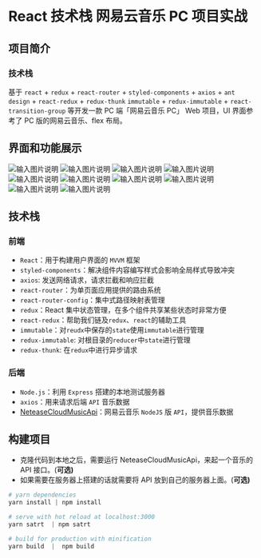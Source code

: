 # React 技术栈 网易云音乐 PC 项目实战

## 项目简介

### 技术栈

基于 `react` + `redux` + `react-router` + `styled-components` + `axios` + `ant design` + `react-redux` + `redux-thunk` `immutable` + `redux-immutable` + `react-transition-group` 等开发一款 PC 端「网易云音乐 PC」 Web 项目，UI 界面参考了 PC 版的网易云音乐、flex 布局。

## 界面和功能展示
![输入图片说明](https://s1.ax1x.com/2022/04/30/OSke0S.png)
![输入图片说明](https://s1.ax1x.com/2022/04/30/OSkLNQ.png)
![输入图片说明](https://s1.ax1x.com/2022/04/30/OSkOhj.png)
![输入图片说明](https://s1.ax1x.com/2022/04/30/OSkqAg.png)
![输入图片说明](https://s1.ax1x.com/2022/04/30/OSkj9s.png)
![输入图片说明](https://s1.ax1x.com/2022/04/30/OSkHHS.png)
![输入图片说明](https://s1.ax1x.com/2022/04/30/OSkzj0.png)
![输入图片说明](https://s1.ax1x.com/2022/04/30/OSA9BT.png)
![输入图片说明](https://s1.ax1x.com/2022/04/30/OSkv3n.png)
![输入图片说明](https://s1.ax1x.com/2022/04/30/OSApuV.png)

## 技术栈

### 前端

- `React`：用于构建用户界面的 `MVVM` 框架
- `styled-components`：解决组件内容编写样式会影响全局样式导致冲突
- `axios`: 发送网络请求，请求拦截和响应拦截
- `react-router`：为单页面应用提供的路由系统
- `react-router-config`：集中式路径映射表管理
- `redux`：React 集中状态管理，在多个组件共享某些状态时非常方便
- `react-redux`：帮助我们链及`redux`、`react`的辅助工具
- `immutable`：对`reudx`中保存的`state`使用`immutable`进行管理
- `redux-immutable`: 对根目录的`reducer`中`state`进行管理
- `redux-thunk`: 在`redux`中进行异步请求

### 后端

- `Node.js`：利用 `Express` 搭建的本地测试服务器
- `axios`：用来请求后端 `API` 音乐数据
- [NeteaseCloudMusicApi](https://binaryify.github.io/NeteaseCloudMusicApi/#/)：网易云音乐 `NodeJS` 版 `API`，提供音乐数据

## 构建项目

- 克隆代码到本地之后，需要运行 NeteaseCloudMusicApi，来起一个音乐的 API 接口。(**可选)**
- 如果需要在服务器上搭建的话就需要将 API 放到自己的服务器上面。(**可选)**

```powershell
# yarn dependencies
yarn install | npm install

# serve with hot reload at localhost:3000
yarn satrt  | npm satrt

# build for production with minification
yarn build  |  npm build
```
